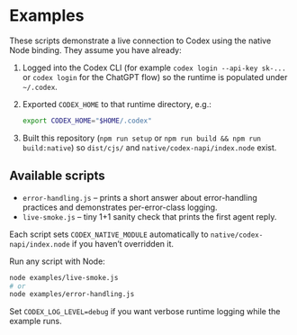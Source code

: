 # Examples

These scripts demonstrate a live connection to Codex using the native Node binding. They assume you have already:

1. Logged into the Codex CLI (for example `codex login --api-key sk-...` or `codex login` for the ChatGPT flow) so the runtime is populated under `~/.codex`.
2. Exported `CODEX_HOME` to that runtime directory, e.g.:

   ```bash
   export CODEX_HOME="$HOME/.codex"
   ```

3. Built this repository (`npm run setup` or `npm run build && npm run build:native`) so `dist/cjs/` and `native/codex-napi/index.node` exist.

## Available scripts

- `error-handling.js` – prints a short answer about error-handling practices and demonstrates per-error-class logging.
- `live-smoke.js` – tiny 1+1 sanity check that prints the first agent reply.

Each script sets `CODEX_NATIVE_MODULE` automatically to `native/codex-napi/index.node` if you haven’t overridden it.

Run any script with Node:

```bash
node examples/live-smoke.js
# or
node examples/error-handling.js
```

Set `CODEX_LOG_LEVEL=debug` if you want verbose runtime logging while the example runs.
